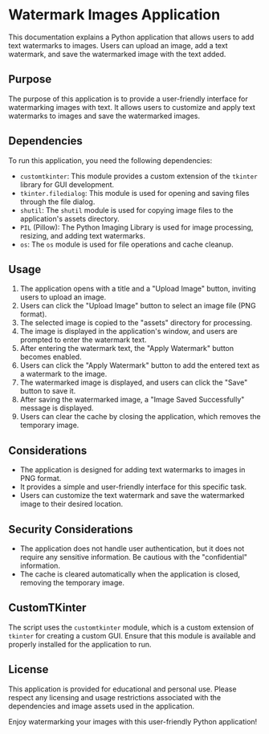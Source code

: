 # Watermark Images Application

This documentation explains a Python application that allows users to add text watermarks to images. Users can upload an image, add a text watermark, and save the watermarked image with the text added.

## Purpose
The purpose of this application is to provide a user-friendly interface for watermarking images with text. It allows users to customize and apply text watermarks to images and save the watermarked images.

## Dependencies
To run this application, you need the following dependencies:
- `customtkinter`: This module provides a custom extension of the `tkinter` library for GUI development.
- `tkinter.filedialog`: This module is used for opening and saving files through the file dialog.
- `shutil`: The `shutil` module is used for copying image files to the application's assets directory.
- `PIL` (Pillow): The Python Imaging Library is used for image processing, resizing, and adding text watermarks.
- `os`: The `os` module is used for file operations and cache cleanup.

## Usage
1. The application opens with a title and a "Upload Image" button, inviting users to upload an image.
2. Users can click the "Upload Image" button to select an image file (PNG format).
3. The selected image is copied to the "assets" directory for processing.
4. The image is displayed in the application's window, and users are prompted to enter the watermark text.
5. After entering the watermark text, the "Apply Watermark" button becomes enabled.
6. Users can click the "Apply Watermark" button to add the entered text as a watermark to the image.
7. The watermarked image is displayed, and users can click the "Save" button to save it.
8. After saving the watermarked image, a "Image Saved Successfully" message is displayed.
9. Users can clear the cache by closing the application, which removes the temporary image.

## Considerations
- The application is designed for adding text watermarks to images in PNG format.
- It provides a simple and user-friendly interface for this specific task.
- Users can customize the text watermark and save the watermarked image to their desired location.

## Security Considerations
- The application does not handle user authentication, but it does not require any sensitive information. Be cautious with the "confidential" information.
- The cache is cleared automatically when the application is closed, removing the temporary image.

## CustomTKinter
The script uses the `customtkinter` module, which is a custom extension of `tkinter` for creating a custom GUI. Ensure that this module is available and properly installed for the application to run.

## License
This application is provided for educational and personal use. Please respect any licensing and usage restrictions associated with the dependencies and image assets used in the application.

Enjoy watermarking your images with this user-friendly Python application!
